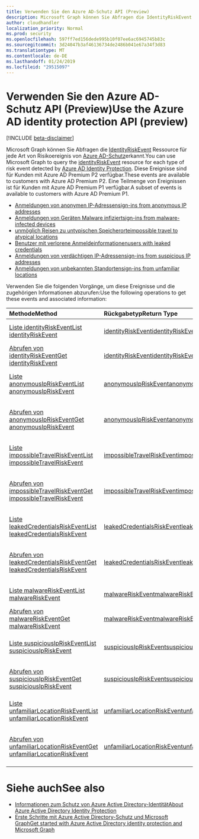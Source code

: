 ```yaml
---
title: Verwenden Sie den Azure AD-Schutz API (Preview)
description: Microsoft Graph können Sie Abfragen die IdentityRiskEvent Ressource für jede Art von Risikoereignis von Azure AD-Schutz erkannt. Diese Ereignisse sind für Kunden mit Azure AD Premium P2 verfügbar. Eine Teilmenge von Ereignissen ist für Kunden mit Azure AD Premium P1 verfügbar.
author: cloudhandler
localization_priority: Normal
ms.prod: security
ms.openlocfilehash: 597ff7ed156dede995b10f07ee6ac6945745b83c
ms.sourcegitcommit: 3d24047b3af46136734de2486b041e67a34f3d83
ms.translationtype: MT
ms.contentlocale: de-DE
ms.lasthandoff: 01/24/2019
ms.locfileid: "29515097"
---
```

# <a name="use-the-azure-ad-identity-protection-api-preview"></a><span data-ttu-id="b81f3-105">Verwenden Sie den Azure AD-Schutz API (Preview)</span><span class="sxs-lookup"><span data-stu-id="b81f3-105">Use the Azure AD identity protection API (preview)</span></span>

[!INCLUDE [beta-disclaimer](../../includes/beta-disclaimer.md)]

<span data-ttu-id="b81f3-106">Microsoft Graph können Sie Abfragen die [IdentityRiskEvent](identityriskevent.md) Ressource für jede Art von Risikoereignis von [Azure AD-Schutz](https://docs.microsoft.com/en-us/azure/active-directory/active-directory-identityprotection)erkannt.</span><span class="sxs-lookup"><span data-stu-id="b81f3-106">You can use Microsoft Graph to query the [identityRiskEvent](identityriskevent.md) resource for each type of risk event detected by [Azure AD Identity Protection](https://docs.microsoft.com/en-us/azure/active-directory/active-directory-identityprotection).</span></span> <span data-ttu-id="b81f3-107">Diese Ereignisse sind für Kunden mit Azure AD Premium P2 verfügbar.</span><span class="sxs-lookup"><span data-stu-id="b81f3-107">These events are available to customers with Azure AD Premium P2.</span></span> <span data-ttu-id="b81f3-108">Eine Teilmenge von Ereignissen ist für Kunden mit Azure AD Premium P1 verfügbar.</span><span class="sxs-lookup"><span data-stu-id="b81f3-108">A subset of events is available to customers with Azure AD Premium P1.</span></span>

* [<span data-ttu-id="b81f3-109">Anmeldungen von anonymen IP-Adressen</span><span class="sxs-lookup"><span data-stu-id="b81f3-109">sign-ins from anonymous IP addresses</span></span>](anonymousipriskevent.md)
* [<span data-ttu-id="b81f3-110">Anmeldungen von Geräten Malware infiziert</span><span class="sxs-lookup"><span data-stu-id="b81f3-110">sign-ins from malware-infected devices</span></span>](malwareriskevent.md)
* [<span data-ttu-id="b81f3-111">unmöglich Reisen zu untypischen Speicherorte</span><span class="sxs-lookup"><span data-stu-id="b81f3-111">impossible travel to atypical locations</span></span>](impossibletravelriskevent.md)
* [<span data-ttu-id="b81f3-112">Benutzer mit verlorene Anmeldeinformationen</span><span class="sxs-lookup"><span data-stu-id="b81f3-112">users with leaked credentials</span></span>](leakedcredentialsriskevent.md)
* [<span data-ttu-id="b81f3-113">Anmeldungen von verdächtigen IP-Adressen</span><span class="sxs-lookup"><span data-stu-id="b81f3-113">sign-ins from suspicious IP addresses</span></span>](suspiciousipriskevent.md)
* [<span data-ttu-id="b81f3-114">Anmeldungen von unbekannten Standorten</span><span class="sxs-lookup"><span data-stu-id="b81f3-114">sign-ins from unfamiliar locations</span></span>](unfamiliarlocationriskevent.md)

<span data-ttu-id="b81f3-115">Verwenden Sie die folgenden Vorgänge, um diese Ereignisse und die zugehörigen Informationen abzurufen:</span><span class="sxs-lookup"><span data-stu-id="b81f3-115">Use the following operations to get these events and associated information:</span></span>

| <span data-ttu-id="b81f3-116">Methode</span><span class="sxs-lookup"><span data-stu-id="b81f3-116">Method</span></span>           | <span data-ttu-id="b81f3-117">Rückgabetyp</span><span class="sxs-lookup"><span data-stu-id="b81f3-117">Return Type</span></span>    |<span data-ttu-id="b81f3-118">Beschreibung</span><span class="sxs-lookup"><span data-stu-id="b81f3-118">Description</span></span>|
|:---------------|:--------|:----------|
|[<span data-ttu-id="b81f3-119">Liste identityRiskEvent</span><span class="sxs-lookup"><span data-stu-id="b81f3-119">List identityRiskEvent</span></span>](../api/identityriskevent-get.md) |[<span data-ttu-id="b81f3-120">identityRiskEvent</span><span class="sxs-lookup"><span data-stu-id="b81f3-120">identityRiskEvent</span></span>](identityriskevent.md)| <span data-ttu-id="b81f3-121">IdentityRiskEvent-Auflistung abrufen.</span><span class="sxs-lookup"><span data-stu-id="b81f3-121">Get identityRiskEvent collection.</span></span> |
|[<span data-ttu-id="b81f3-122">Abrufen von identityRiskEvent</span><span class="sxs-lookup"><span data-stu-id="b81f3-122">Get identityRiskEvent</span></span>](../api/identityriskevent-get.md) |[<span data-ttu-id="b81f3-123">identityRiskEvent</span><span class="sxs-lookup"><span data-stu-id="b81f3-123">identityRiskEvent</span></span>](identityriskevent.md)| <span data-ttu-id="b81f3-124">Rufen Sie IdentityRiskEvent-Objekt.</span><span class="sxs-lookup"><span data-stu-id="b81f3-124">Get identityRiskEvent object.</span></span> |
|[<span data-ttu-id="b81f3-125">Liste anonymousIpRiskEvent</span><span class="sxs-lookup"><span data-stu-id="b81f3-125">List anonymousIpRiskEvent</span></span>](../api/anonymousipriskevent-get.md) |[<span data-ttu-id="b81f3-126">anonymousIpRiskEvent</span><span class="sxs-lookup"><span data-stu-id="b81f3-126">anonymousIpRiskEvent</span></span>](anonymousipriskevent.md)| <span data-ttu-id="b81f3-127">AnonymousIpRiskEvent-Auflistung abrufen.</span><span class="sxs-lookup"><span data-stu-id="b81f3-127">Get anonymousIpRiskEvent collection.</span></span> |
|[<span data-ttu-id="b81f3-128">Abrufen von anonymousIpRiskEvent</span><span class="sxs-lookup"><span data-stu-id="b81f3-128">Get anonymousIpRiskEvent</span></span>](../api/anonymousipriskevent-get.md) |[<span data-ttu-id="b81f3-129">anonymousIpRiskEvent</span><span class="sxs-lookup"><span data-stu-id="b81f3-129">anonymousIpRiskEvent</span></span>](anonymousipriskevent.md)| <span data-ttu-id="b81f3-130">Rufen Sie AnonymousIpRiskEvent-Objekt.</span><span class="sxs-lookup"><span data-stu-id="b81f3-130">Get anonymousIpRiskEvent object.</span></span> |
|[<span data-ttu-id="b81f3-131">Liste impossibleTravelRiskEvent</span><span class="sxs-lookup"><span data-stu-id="b81f3-131">List impossibleTravelRiskEvent</span></span>](../api/impossibletravelriskevent-get.md) |[<span data-ttu-id="b81f3-132">impossibleTravelRiskEvent</span><span class="sxs-lookup"><span data-stu-id="b81f3-132">impossibleTravelRiskEvent</span></span>](impossibletravelriskevent.md)| <span data-ttu-id="b81f3-133">ImpossibleTravelRiskEvent-Auflistung abrufen.</span><span class="sxs-lookup"><span data-stu-id="b81f3-133">Get impossibleTravelRiskEvent collection.</span></span> |
|[<span data-ttu-id="b81f3-134">Abrufen von impossibleTravelRiskEvent</span><span class="sxs-lookup"><span data-stu-id="b81f3-134">Get impossibleTravelRiskEvent</span></span>](../api/impossibletravelriskevent-get.md) |[<span data-ttu-id="b81f3-135">impossibleTravelRiskEvent</span><span class="sxs-lookup"><span data-stu-id="b81f3-135">impossibleTravelRiskEvent</span></span>](impossibletravelriskevent.md)| <span data-ttu-id="b81f3-136">Rufen Sie ImpossibleTravelRiskEvent-Objekt.</span><span class="sxs-lookup"><span data-stu-id="b81f3-136">Get impossibleTravelRiskEvent object.</span></span> |
|[<span data-ttu-id="b81f3-137">Liste leakedCredentialsRiskEvent</span><span class="sxs-lookup"><span data-stu-id="b81f3-137">List leakedCredentialsRiskEvent</span></span>](../api/leakedcredentialsriskevent-get.md) |[<span data-ttu-id="b81f3-138">leakedCredentialsRiskEvent</span><span class="sxs-lookup"><span data-stu-id="b81f3-138">leakedCredentialsRiskEvent</span></span>](leakedcredentialsriskevent.md)| <span data-ttu-id="b81f3-139">LeakedCredentialsRiskEvent-Auflistung abrufen.</span><span class="sxs-lookup"><span data-stu-id="b81f3-139">Get leakedCredentialsRiskEvent collection.</span></span> |
|[<span data-ttu-id="b81f3-140">Abrufen von leakedCredentialsRiskEvent</span><span class="sxs-lookup"><span data-stu-id="b81f3-140">Get leakedCredentialsRiskEvent</span></span>](../api/leakedcredentialsriskevent-get.md) |[<span data-ttu-id="b81f3-141">leakedCredentialsRiskEvent</span><span class="sxs-lookup"><span data-stu-id="b81f3-141">leakedCredentialsRiskEvent</span></span>](leakedcredentialsriskevent.md)| <span data-ttu-id="b81f3-142">Rufen Sie LeakedCredentialsRiskEvent-Objekt.</span><span class="sxs-lookup"><span data-stu-id="b81f3-142">Get leakedCredentialsRiskEvent object.</span></span> |
|[<span data-ttu-id="b81f3-143">Liste malwareRiskEvent</span><span class="sxs-lookup"><span data-stu-id="b81f3-143">List malwareRiskEvent</span></span>](../api/malwareriskevent-get.md) |[<span data-ttu-id="b81f3-144">malwareRiskEvent</span><span class="sxs-lookup"><span data-stu-id="b81f3-144">malwareRiskEvent</span></span>](malwareriskevent.md)| <span data-ttu-id="b81f3-145">MalwareRiskEvent-Auflistung abrufen.</span><span class="sxs-lookup"><span data-stu-id="b81f3-145">Get malwareRiskEvent collection.</span></span> |
|[<span data-ttu-id="b81f3-146">Abrufen von malwareRiskEvent</span><span class="sxs-lookup"><span data-stu-id="b81f3-146">Get malwareRiskEvent</span></span>](../api/malwareriskevent-get.md) |[<span data-ttu-id="b81f3-147">malwareRiskEvent</span><span class="sxs-lookup"><span data-stu-id="b81f3-147">malwareRiskEvent</span></span>](malwareriskevent.md)| <span data-ttu-id="b81f3-148">Rufen Sie MalwareRiskEvent-Objekt.</span><span class="sxs-lookup"><span data-stu-id="b81f3-148">Get malwareRiskEvent object.</span></span> |
|[<span data-ttu-id="b81f3-149">Liste suspiciousIpRiskEvent</span><span class="sxs-lookup"><span data-stu-id="b81f3-149">List suspiciousIpRiskEvent</span></span>](../api/suspiciousipriskevent-get.md) |[<span data-ttu-id="b81f3-150">suspiciousIpRiskEvent</span><span class="sxs-lookup"><span data-stu-id="b81f3-150">suspiciousIpRiskEvent</span></span>](suspiciousipriskevent.md)| <span data-ttu-id="b81f3-151">SuspiciousIpRiskEvent-Auflistung abrufen.</span><span class="sxs-lookup"><span data-stu-id="b81f3-151">Get suspiciousIpRiskEvent collection.</span></span> |
|[<span data-ttu-id="b81f3-152">Abrufen von suspiciousIpRiskEvent</span><span class="sxs-lookup"><span data-stu-id="b81f3-152">Get suspiciousIpRiskEvent</span></span>](../api/suspiciousipriskevent-get.md) |[<span data-ttu-id="b81f3-153">suspiciousIpRiskEvent</span><span class="sxs-lookup"><span data-stu-id="b81f3-153">suspiciousIpRiskEvent</span></span>](suspiciousipriskevent.md)| <span data-ttu-id="b81f3-154">Rufen Sie SuspiciousIpRiskEvent-Objekt.</span><span class="sxs-lookup"><span data-stu-id="b81f3-154">Get suspiciousIpRiskEvent object.</span></span> |
|[<span data-ttu-id="b81f3-155">Liste unfamiliarLocationRiskEvent</span><span class="sxs-lookup"><span data-stu-id="b81f3-155">List unfamiliarLocationRiskEvent</span></span>](../api/unfamiliarlocationriskevent-get.md) |[<span data-ttu-id="b81f3-156">unfamiliarLocationRiskEvent</span><span class="sxs-lookup"><span data-stu-id="b81f3-156">unfamiliarLocationRiskEvent</span></span>](unfamiliarlocationriskevent.md)| <span data-ttu-id="b81f3-157">UnfamiliarLocationRiskEvent-Auflistung abrufen.</span><span class="sxs-lookup"><span data-stu-id="b81f3-157">Get unfamiliarLocationRiskEvent collection.</span></span> |
|[<span data-ttu-id="b81f3-158">Abrufen von unfamiliarLocationRiskEvent</span><span class="sxs-lookup"><span data-stu-id="b81f3-158">Get unfamiliarLocationRiskEvent</span></span>](../api/unfamiliarlocationriskevent-get.md) |[<span data-ttu-id="b81f3-159">unfamiliarLocationRiskEvent</span><span class="sxs-lookup"><span data-stu-id="b81f3-159">unfamiliarLocationRiskEvent</span></span>](unfamiliarlocationriskevent.md)| <span data-ttu-id="b81f3-160">Rufen Sie UnfamiliarLocationRiskEvent-Objekt.</span><span class="sxs-lookup"><span data-stu-id="b81f3-160">Get unfamiliarLocationRiskEvent object.</span></span> |

# <a name="see-also"></a><span data-ttu-id="b81f3-161">Siehe auch</span><span class="sxs-lookup"><span data-stu-id="b81f3-161">See also</span></span>

* [<span data-ttu-id="b81f3-162">Informationen zum Schutz von Azure Active Directory-Identität</span><span class="sxs-lookup"><span data-stu-id="b81f3-162">About Azure Active Directory Identity Protection</span></span>](https://docs.microsoft.com/en-us/azure/active-directory/active-directory-identityprotection)
* [<span data-ttu-id="b81f3-163">Erste Schritte mit Azure Active Directory-Schutz und Microsoft Graph</span><span class="sxs-lookup"><span data-stu-id="b81f3-163">Get started with Azure Active Directory identity protection and Microsoft Graph</span></span>](https://docs.microsoft.com/en-us/azure/active-directory/active-directory-identityprotection-graph-getting-started)
<!--
{
  "type": "#page.annotation",
  "suppressions": [
    "Error: /api-reference/beta/resources/identityprotection-root.md:\r\n      Exception processing links.\r\n    System.ArgumentException: Link Definition was null. Link text: !INCLUDE [beta-disclaimer](../../includes/beta-disclaimer.md)\r\n      at ApiDoctor.Validation.DocFile.get_LinkDestinations()\r\n      at ApiDoctor.Validation.DocSet.ValidateLinks(Boolean includeWarnings, String[] relativePathForFiles, IssueLogger issues, Boolean requireFilenameCaseMatch, Boolean printOrphanedFiles)"
  ]
}
-->
